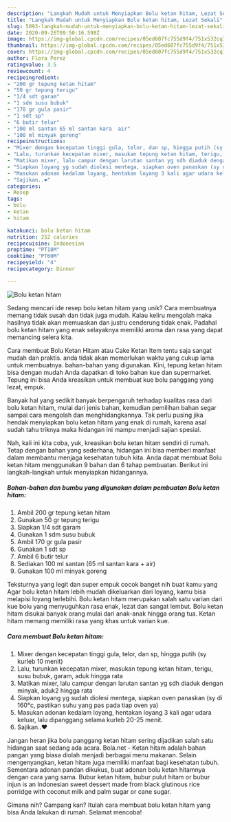```yaml
---
description: "Langkah Mudah untuk Menyiapkan Bolu ketan hitam, Lezat Sekali"
title: "Langkah Mudah untuk Menyiapkan Bolu ketan hitam, Lezat Sekali"
slug: 5093-langkah-mudah-untuk-menyiapkan-bolu-ketan-hitam-lezat-sekali
date: 2020-09-26T09:50:16.598Z
image: https://img-global.cpcdn.com/recipes/05ed607fc755d9f4/751x532cq70/bolu-ketan-hitam-foto-resep-utama.jpg
thumbnail: https://img-global.cpcdn.com/recipes/05ed607fc755d9f4/751x532cq70/bolu-ketan-hitam-foto-resep-utama.jpg
cover: https://img-global.cpcdn.com/recipes/05ed607fc755d9f4/751x532cq70/bolu-ketan-hitam-foto-resep-utama.jpg
author: Flora Perez
ratingvalue: 3.5
reviewcount: 4
recipeingredient:
- "200 gr tepung ketan hitam"
- "50 gr tepung terigu"
- "1/4 sdt garam"
- "1 sdm susu bubuk"
- "170 gr gula pasir"
- "1 sdt sp"
- "6 butir telur"
- "100 ml santan 65 ml santan kara  air"
- "100 ml minyak goreng"
recipeinstructions:
- "Mixer dengan kecepatan tinggi gula, telor, dan sp, hingga putih (sy kurleb 10 menit)"
- "Lalu, turunkan kecepatan mixer, masukan tepung ketan hitam, terigu, susu bubuk, garam, aduk hingga rata"
- "Matikan mixer, lalu campur dengan larutan santan yg sdh diaduk dengan minyak, aduk2 hingga rata"
- "Siapkan loyang yg sudah diolesi mentega, siapkan oven panaskan (sy di 160°c, pastikan suhu yang pas pada tiap oven ya)"
- "Masukan adonan kedalam loyang, hentakan loyang 3 kali agar udara keluar, lalu dipanggang selama kurleb 20-25 menit."
- "Sajikan..❤"
categories:
- Resep
tags:
- bolu
- ketan
- hitam

katakunci: bolu ketan hitam 
nutrition: 252 calories
recipecuisine: Indonesian
preptime: "PT18M"
cooktime: "PT60M"
recipeyield: "4"
recipecategory: Dinner

---
```



![Bolu ketan hitam](https://img-global.cpcdn.com/recipes/05ed607fc755d9f4/751x532cq70/bolu-ketan-hitam-foto-resep-utama.jpg)

Sedang mencari ide resep bolu ketan hitam yang unik? Cara membuatnya memang tidak susah dan tidak juga mudah. Kalau keliru mengolah maka hasilnya tidak akan memuaskan dan justru cenderung tidak enak. Padahal bolu ketan hitam yang enak selayaknya memiliki aroma dan rasa yang dapat memancing selera kita.

Cara membuat Bolu Ketan Hitam atau Cake Ketan Item tentu saja sangat mudah dan praktis. anda tidak akan memerlukan waktu yang cukup lama untuk membuatnya. bahan-bahan yang digunakan. Kini, tepung ketan hitam bisa dengan mudah Anda dapatkan di toko bahan kue dan supermarket. Tepung ini bisa Anda kreasikan untuk membuat kue bolu panggang yang lezat, empuk.

Banyak hal yang sedikit banyak berpengaruh terhadap kualitas rasa dari bolu ketan hitam, mulai dari jenis bahan, kemudian pemilihan bahan segar sampai cara mengolah dan menghidangkannya. Tak perlu pusing jika hendak menyiapkan bolu ketan hitam yang enak di rumah, karena asal sudah tahu triknya maka hidangan ini mampu menjadi sajian spesial.


Nah, kali ini kita coba, yuk, kreasikan bolu ketan hitam sendiri di rumah. Tetap dengan bahan yang sederhana, hidangan ini bisa memberi manfaat dalam membantu menjaga kesehatan tubuh kita. Anda dapat membuat Bolu ketan hitam menggunakan 9 bahan dan 6 tahap pembuatan. Berikut ini langkah-langkah untuk menyiapkan hidangannya.

<!--inarticleads1-->

##### Bahan-bahan dan bumbu yang digunakan dalam pembuatan Bolu ketan hitam:

1. Ambil 200 gr tepung ketan hitam
1. Gunakan 50 gr tepung terigu
1. Siapkan 1/4 sdt garam
1. Gunakan 1 sdm susu bubuk
1. Ambil 170 gr gula pasir
1. Gunakan 1 sdt sp
1. Ambil 6 butir telur
1. Sediakan 100 ml santan (65 ml santan kara + air)
1. Gunakan 100 ml minyak goreng


Teksturnya yang legit dan super empuk cocok banget nih buat kamu yang Agar bolu ketan hitam lebih mudah dikeluarkan dari loyang, kamu bisa melapisi loyang terlebihi. Bolu ketan hitam merupakan salah satu varian dari kue bolu yang menyuguhkan rasa enak, lezat dan sangat lembut. Bolu ketan hitam disukai banyak orang mulai dari anak-anak hingga orang tua. Ketan hitam memang memiliki rasa yang khas untuk varian kue. 

<!--inarticleads2-->

##### Cara membuat Bolu ketan hitam:

1. Mixer dengan kecepatan tinggi gula, telor, dan sp, hingga putih (sy kurleb 10 menit)
1. Lalu, turunkan kecepatan mixer, masukan tepung ketan hitam, terigu, susu bubuk, garam, aduk hingga rata
1. Matikan mixer, lalu campur dengan larutan santan yg sdh diaduk dengan minyak, aduk2 hingga rata
1. Siapkan loyang yg sudah diolesi mentega, siapkan oven panaskan (sy di 160°c, pastikan suhu yang pas pada tiap oven ya)
1. Masukan adonan kedalam loyang, hentakan loyang 3 kali agar udara keluar, lalu dipanggang selama kurleb 20-25 menit.
1. Sajikan..❤


Jangan heran jika bolu panggang ketan hitam sering dijadikan salah satu hidangan saat sedang ada acara. Bola.net - Ketan hitam adalah bahan pangan yang biasa diolah menjadi berbagai menu makanan. Selain mengenyangkan, ketan hitam juga memiliki manfaat bagi kesehatan tubuh. Sementara adonan pandan dikukus, buat adonan bolu ketan hitamnya dengan cara yang sama. Bubur ketan hitam, bubur pulut hitam or bubur injun is an Indonesian sweet dessert made from black glutinous rice porridge with coconut milk and palm sugar or cane sugar. 

Gimana nih? Gampang kan? Itulah cara membuat bolu ketan hitam yang bisa Anda lakukan di rumah. Selamat mencoba!
